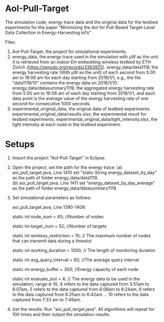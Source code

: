 # AoI-Pull-Target
The simulation code, energy trace data and the original data for the testbed experiments for the paper "Minimizing the AoI for Pull-Based Target-Level Data Collection in Energy-Harvesting IoTs" 

Files:
1. AoI-Pull-Target, the project for simulational experiments;
2. energy_data, the energy trace used in the simulation with μW as the unit. It is retrieved from an indoor EH embedding wireless testbed by ETH Zürich (https://zenodo.org/records/3363925).
   energy_data/data1119, the energy harvesting rate (With μW as the unit) of each second from 5:00 am to 16:06 am for each day starting from 2018/1/1, e.g., the file "data1119/10" contains the energy data on 2018/1/10.
   energy_data/datasummary1119, the aggregated energy harvesting rate from 5:00 am to 16:06 am of each day starting from 2018/1/1, and each data point is the average value of the energy harvesting rate of one second for consecutive 1000 seconds.
3. experimental_original_data, the original data of testbed experiments.
   experimental_original_data/results.xlsx, the experimental result for testbed experiments.
   experimental_original_data/light_intensity.xlsx, the light intensity at each node in the testbed experiment.

# Setups

1. Import the project "AoI-Pull-Target" in Eclipse.

2. Open the project, set the path for the energy trace:
   (a) aoi_pull_target.java, Line 1410 set "static String energy_dataset_by_day" as the path of folder energy_data/data1119.  
   (b) aoi_pull_target.java, Line 1411 set "energy_dataset_by_day_average" as the path of folder energy_data/datasummary1119.

3. Set simulational parameters as follows:
   
   aoi_pull_target.java, Line 1390-1408:

   static int node_num = 40; //Number of nodes

   static int target_num = 52; //Number of targets
   
   static int wireless_restriction = 10; // The maximum number of nodes that can transmit data during a timeslot
   
   static int working_duration = 1000; // The length of monitoring duration
   
   static int avg_query_interval = 60; //The average query interval
   
   static int energy_buffer = 300; //Energy capacity of each node
   
   static int evaluate_slot = 4; // The energy data to be used in the simulation, range:4-10, 4 refers to the data captured from 5:51am to 6:07am, 5 refers to the data captured from 6:08am to 6:24am, 6 refers to the data captured from 6:25am to 6:42am ... 10 refers to the data captured from 7:33 am to 7:49am.  

4. Get the results: Run "aoi_pull_target.java". All algorithms will repeat for 100 times and then output the simulation results.
   
   

